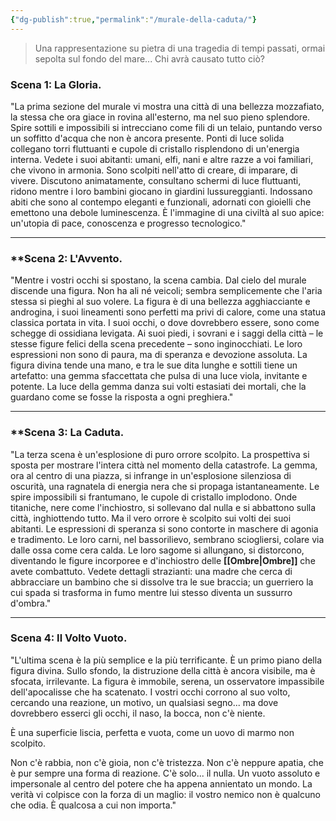 ```yaml
---
{"dg-publish":true,"permalink":"/murale-della-caduta/"}
---
```


> Una rappresentazione su pietra di una tragedia di tempi passati, ormai sepolta sul fondo del mare... Chi avrà causato tutto ciò? 

### **Scena 1: La Gloria.**

"La prima sezione del murale vi mostra una città di una bellezza mozzafiato, la stessa che ora giace in rovina all'esterno, ma nel suo pieno splendore. Spire sottili e impossibili si intrecciano come fili di un telaio, puntando verso un soffitto d'acqua che non è ancora presente. Ponti di luce solida collegano torri fluttuanti e cupole di cristallo risplendono di un'energia interna. Vedete i suoi abitanti: umani, elfi, nani e altre razze a voi familiari, che vivono in armonia. Sono scolpiti nell'atto di creare, di imparare, di vivere. Discutono animatamente, consultano schermi di luce fluttuanti, ridono mentre i loro bambini giocano in giardini lussureggianti. Indossano abiti che sono al contempo eleganti e funzionali, adornati con gioielli che emettono una debole luminescenza. È l'immagine di una civiltà al suo apice: un'utopia di pace, conoscenza e progresso tecnologico."

---

### **Scena 2: L'Avvento.

"Mentre i vostri occhi si spostano, la scena cambia. Dal cielo del murale discende una figura. Non ha ali né veicoli; sembra semplicemente che l'aria stessa si pieghi al suo volere. La figura è di una bellezza agghiacciante e androgina, i suoi lineamenti sono perfetti ma privi di calore, come una statua classica portata in vita. I suoi occhi, o dove dovrebbero essere, sono come schegge di ossidiana levigata. Ai suoi piedi, i sovrani e i saggi della città – le stesse figure felici della scena precedente – sono inginocchiati. Le loro espressioni non sono di paura, ma di speranza e devozione assoluta. La figura divina tende una mano, e tra le sue dita lunghe e sottili tiene un artefatto: una gemma sfaccettata che pulsa di una luce viola, invitante e potente. La luce della gemma danza sui volti estasiati dei mortali, che la guardano come se fosse la risposta a ogni preghiera."

---

### **Scena 3: La Caduta.

"La terza scena è un'esplosione di puro orrore scolpito. La prospettiva si sposta per mostrare l'intera città nel momento della catastrofe. La gemma, ora al centro di una piazza, si infrange in un'esplosione silenziosa di oscurità, una ragnatela di energia nera che si propaga istantaneamente. Le spire impossibili si frantumano, le cupole di cristallo implodono. Onde titaniche, nere come l'inchiostro, si sollevano dal nulla e si abbattono sulla città, inghiottendo tutto. Ma il vero orrore è scolpito sui volti dei suoi abitanti. Le espressioni di speranza si sono contorte in maschere di agonia e tradimento. Le loro carni, nel bassorilievo, sembrano sciogliersi, colare via dalle ossa come cera calda. Le loro sagome si allungano, si distorcono, diventando le figure incorporee e d'inchiostro delle **[[Ombre\|Ombre]]** che avete combattuto. Vedete dettagli strazianti: una madre che cerca di abbracciare un bambino che si dissolve tra le sue braccia; un guerriero la cui spada si trasforma in fumo mentre lui stesso diventa un sussurro d'ombra."

---

### **Scena 4: Il Volto Vuoto.**

"L'ultima scena è la più semplice e la più terrificante. È un primo piano della figura divina. Sullo sfondo, la distruzione della città è ancora visibile, ma è sfocata, irrilevante. La figura è immobile, serena, un osservatore impassibile dell'apocalisse che ha scatenato. I vostri occhi corrono al suo volto, cercando una reazione, un motivo, un qualsiasi segno... ma dove dovrebbero esserci gli occhi, il naso, la bocca, non c'è niente.

È una superficie liscia, perfetta e vuota, come un uovo di marmo non scolpito.

Non c'è rabbia, non c'è gioia, non c'è tristezza. Non c'è neppure apatia, che è pur sempre una forma di reazione. C'è solo... il nulla. Un vuoto assoluto e impersonale al centro del potere che ha appena annientato un mondo. La verità vi colpisce con la forza di un maglio: il vostro nemico non è qualcuno che odia. È qualcosa a cui non importa."